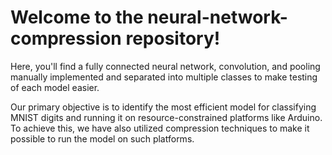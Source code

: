 # Welcome to the neural-network-compression repository!

Here, you'll find a fully connected neural network, convolution, and pooling manually implemented and separated into multiple classes to make testing of each model easier. 

Our primary objective is to identify the most efficient model for classifying MNIST digits and running it on resource-constrained platforms like Arduino. To achieve this, we have also utilized compression techniques to make it possible to run the model on such platforms.
